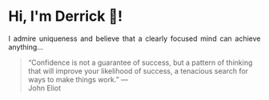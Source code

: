 # Hi, I'm Derrick 👋!
<p align="justify">I admire uniqueness and believe that a clearly focused mind can achieve anything...</p> 
<!-- #quote-start -->
<blockquote>&ldquo;Confidence is not a guarantee of success, but a pattern of thinking that will improve your likelihood of success, a tenacious search for ways to make things work.&rdquo; &mdash; <footer>John Eliot</footer></blockquote>
<!-- #quote-end -->
